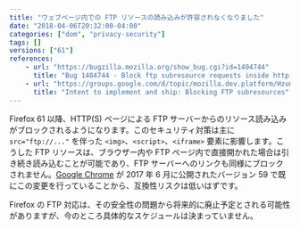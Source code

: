 ```yaml
---
title: "ウェブページ内での FTP リソースの読み込みが許容されなくなりました"
date: "2018-04-06T20:32:00-04:00"
categories: ["dom", "privacy-security"]
tags: []
versions: ["61"]
references:
    - url: "https://bugzilla.mozilla.org/show_bug.cgi?id=1404744"
      title: "Bug 1404744 - Block ftp subresource requests inside http(s) pages"
    - url: "https://groups.google.com/d/topic/mozilla.dev.platform/HzumeW2JQW8/discussion"
      title: "Intent to implement and ship: Blocking FTP subresources"
---
```

Firefox 61 以降、HTTP(S) ページによる FTP サーバーからのリソース読み込みがブロックされるようになります。このセキュリティ対策は主に `src="ftp://..."` を伴った `<img>`、`<script>`、`<iframe>` 要素に影響します。こうした FTP リソースは、ブラウザー内や FTP ページ内で直接開かれた場合は引き続き読み込むことが可能であり、FTP サーバーへのリンクも同様にブロックされません。[Google Chrome](https://www.chromestatus.com/feature/5709390967472128) が 2017 年 6 月に公開されたバージョン 59 で既にこの変更を行っていることから、互換性リスクは低いはずです。

Firefox の FTP 対応は、その安全性の問題から将来的に廃止予定とされる可能性がありますが、今のところ具体的なスケジュールは決まっていません。

